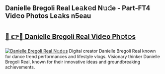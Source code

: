 ## Danielle Bregoli Real Le𝚊k𝚎d N𝚞𝚍e - Part-FT4 Vid𝚎o Photos Le𝚊ks n5eau

# <h2><a href="http://fbg0rmo.evod.top/?m=Danielle+Bregoli+Real">🔗 👉🔴 Danielle Bregoli Real Vid𝚎o Ph𝚘t𝚘s</a></h2>

[![Danielle Bregoli Real N𝚞d𝚎s](https://i.imgur.com/8V9OHl7.gif)](http://fbg0rmo.evod.top/?m=Danielle+Bregoli+Real)
Digital creator Danielle Bregoli Real known for dance trend performances and lifestyle vlogs. Visionary thinker Danielle Bregoli Real, known for their innovative ideas and groundbreaking achievements. 

